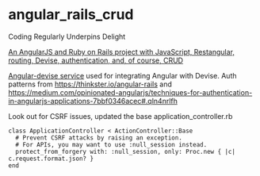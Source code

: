 # angular_rails_crud
Coding Regularly Underpins Delight

[An AngularJS and Ruby on Rails project with JavaScript, Restangular, routing, Devise, authentication, and, of course, CRUD](http://www.vikingcodeschool.com)

[Angular-devise service](https://github.com/cloudspace/angular_devise) used for integrating Angular with Devise.  Auth patterns from https://thinkster.io/angular-rails and https://medium.com/opinionated-angularjs/techniques-for-authentication-in-angularjs-applications-7bbf0346acec#.qln4nrlfh

Look out for CSRF issues, updated the base application_controller.rb
```
class ApplicationController < ActionController::Base
  # Prevent CSRF attacks by raising an exception.
  # For APIs, you may want to use :null_session instead.
  protect_from_forgery with: :null_session, only: Proc.new { |c| c.request.format.json? }
end
```